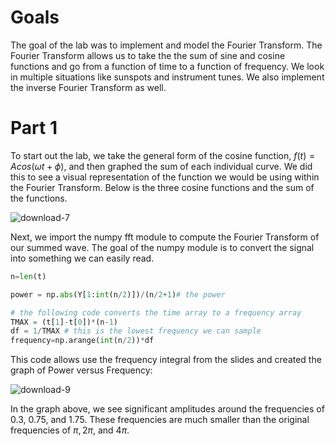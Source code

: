 # Goals

The goal of the lab was to implement and model the Fourier Transform. The Fourier Transform allows us to take the the sum of sine and cosine functions and go from a function of time to a function of frequency. We look in multiple situations like sunspots and instrument tunes. We also implement the inverse Fourier Transform as well.

# Part 1

To start out the lab, we take the general form of the cosine function, $f(t) = Acos(\omega t + \phi)$, and then graphed the sum of each individual curve. We did this to see a visual representation of the function we would be using within the Fourier Transform. Below is the three cosine functions and the sum of the functions.

![download-7](https://github.com/kobestenson/COMPPHYS/assets/156839835/5533e9b5-2308-4d2c-9b02-4c52a0bc0669)

Next, we import the numpy fft module to compute the Fourier Transform of our summed wave. The goal of the numpy module is to convert the signal into something we can easily read.

```python
n=len(t)

power = np.abs(Y[1:int(n/2)])/(n/2+1)# the power

# the following code converts the time array to a frequency array
TMAX = (t[1]-t[0])*(n-1)
df = 1/TMAX # this is the lowest frequency we can sample
frequency=np.arange(int(n/2))*df
```

This code allows use the frequency integral from the slides and created the graph of Power versus Frequency:

![download-9](https://github.com/kobestenson/COMPPHYS/assets/156839835/5b58e14f-f1f5-41b7-9b92-431e6cd43775)

In the graph above, we see significant amplitudes around the frequencies of 0.3, 0.75, and 1.75. These frequencies are much smaller than the original frequencies of $\pi, 2\pi,$ and $4\pi$. 